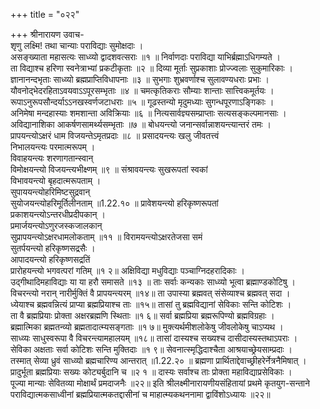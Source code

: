 +++
title = "०२२"

+++
श्रीनारायण उवाच-  
शृणु लक्ष्मि! तथा चान्याः पराविद्याः सुमोक्षदाः ।  
असङ्ख्याता महासत्यः साध्व्यो द्वादशवत्सराः ॥१ ॥
निर्वाणदाः पराविद्या याभिर्ब्रह्माऽधिगम्यते ।  
ता विद्याश्च हरिणा स्वनेत्राभ्यां प्रकटीकृताः ॥२ ॥
दिव्या मूर्ताः सुप्रकाशाः प्रोज्ज्वलाः सुकुमारिकाः ।  
ज्ञानानन्दभृताः साध्व्यो ब्रह्मप्राप्तिविधापनाः ॥३ ॥
सुभगाः शुभ्रवर्णाश्च सुलावण्यधराः प्रभाः ।  
यौवनोद्भेदरहिताऽवयवाऽऽपूरसम्भृताः ॥४ ॥
चमत्कृतिकराः सौम्याः शान्ताः सात्त्विकमूर्तयः ।  
रूपाऽनुरूपसौन्दर्याऽऽनखस्वर्णजटाधराः ॥५ ॥
गूढस्तन्यो मृदुमध्याः सुगन्धपूरणाऽङ्गिकाः ।  
अनिमेषा मन्दहास्याः शमशान्ता अविक्रियाः ॥६ ॥
नित्यसार्वज्ञ्यसम्प्राप्ताः सत्यसङ्कल्पमानसाः ।  
अविद्यानाशिका आकर्षणसामर्थ्यसम्भृताः ॥७ ॥
बोधयन्त्यो जनान्सर्वान्नाशयन्त्यान्तरं तमः ।  
प्रापयन्त्योऽक्षरं धाम विजयन्तेऽमृतप्रदाः ॥८ ॥
प्रसादयन्त्यः खलु जीवतत्त्वं  
निभालयन्त्यः परमात्मरूपम् ।  
विवाहयन्त्यः शरणागतान्स्वान्  
विमोक्षयन्त्यो विजयन्त्यभीक्ष्णम् ॥९ ॥
संश्रावयन्त्यः सुखरूपतां स्वकां  
विभावयन्त्यो बृहदात्मरूपताम् ।  
सुपाययन्त्योहरिमिष्टसुद्रवान्  
सुयोजयन्त्योहरिमूर्तिलीनताम् ॥1.22.१० ॥
प्रावेशयन्त्यो हरिकृष्णरूपतां  
प्रकाशयन्त्योऽन्तरधीप्रदीपकान् ।  
प्रमार्जयन्त्योऽणुरजस्कजालकान्  
सुप्रापयन्त्योऽक्षरधामलोकताम् ॥११ ॥
विरामयन्त्योऽक्षरतेजसा समं  
सुतर्पयन्त्यो हरिकृष्णसद्रसैः ।  
आपादयन्त्यो हरिकृष्णसद्रतिं  
प्रारोहयन्त्यो भगवत्परां गतिम् ॥१ २॥
अक्षिविद्या मधुविद्याः पञ्चाग्निदहरादिकाः ।  
उद्गीथादिमहाविद्याः या या हरौ समासते ॥१३ ॥
ताः सर्वाः कन्यकाः साध्व्यो भूत्वा ब्रह्माण्डकोटिषु ।  
विचरन्त्यो नरान् नारीर्मुक्तिं वै प्रापयन्त्यरम् ॥१४॥
ता उपास्या ब्रह्मवत् संसेव्याश्च ब्रह्मवत् सदा ।  
ध्येयाश्च ब्रह्मवन्नित्यं प्राप्या ब्रह्मप्रियाश्च ताः ॥१५॥
तासां तु ब्रह्मविद्यानां सेविकाः सन्ति कोटिशः ।  
ता वै ब्रह्मप्रियाः प्रोक्ता अक्षरब्रह्मणि स्थिताः ॥१ ६॥
सर्वा ब्रह्मप्रिया ब्रह्मरूपिण्यो ब्रह्मविग्रहाः ।  
ब्रह्मात्मिका ब्रह्मतन्व्यो ब्रह्मतादात्म्यसङ्गताः ॥१ ७॥
मुक्त्यर्थमीशलोकेषु जीवलोकेषु चाऽप्यथ ।  
साध्व्यः साधुस्वरूपा वै विचरन्त्यामहालयम् ॥१८॥
तासां दास्यश्च सख्यश्च दासीदास्यस्तथाऽपराः ।  
सेविका अक्षताः सर्वा कोटिशः सन्ति मुक्तिदाः ॥१ ९॥
सेवनात्स्मृद्धिदाश्चैता आश्रयाच्छ्रेयसाम्प्रदाः ।  
तस्मात् सेव्या ध्रुवं साध्व्यो ब्रह्मचारिण्य आन्तरात् ॥1.22.२० ॥
ब्रह्मणा प्रार्थिताद्देवाच्छ्रीहरेर्नेत्रनैमिषात् ।  
प्रादुर्भूता ब्रह्मप्रियाः सख्यः कोट्यर्बुदानि च ॥२ १ ॥
दास्यः सर्वाश्च ताः प्रोक्ता महाविद्याप्रसेविकाः ।  
पूज्या मान्याः सेवितव्या मोक्षार्थं प्रमदाजनैः ॥२२॥
इति श्रीलक्ष्मीनारायणीयसंहितायां प्रथमे कृतयुग-सन्ताने पराविद्यात्मकसाध्वीनां ब्रह्मप्रियात्मकतद्दासीनां च माहात्म्यकथननामा द्वाविंशोऽध्यायः ॥२२॥
    
